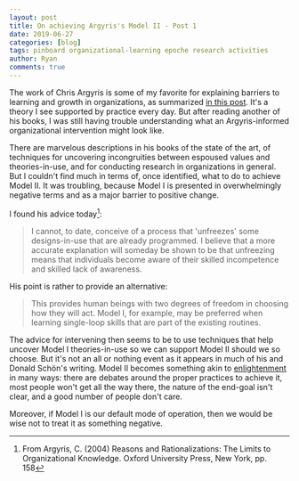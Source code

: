 ```yaml
---
layout: post
title: On achieving Argyris's Model II - Post 1
date: 2019-06-27
categories: [blog]
tags: pinboard organizational-learning epoche research activities
author: Ryan
comments: true
---
```



The work of Chris Argyris is some of my favorite for explaining barriers to learning and growth in organizations, as summarized [in this post](http://www.aral.com.au/resources/argyris.html). It's a theory I see supported by practice every day.
But after reading another of his books, I was still having trouble understanding what an Argyris-informed organizational intervention might look like.

There are marvelous descriptions in his books of the state of the art, of techniques for uncovering incongruities between espoused values and theories-in-use, and for conducting research in organizations in general. But I couldn't find much in terms of, once identified, what to do to achieve Model II. It was troubling, because Model I is presented in overwhelmingly negative terms and as a major barrier to positive change.

I found his advice today[^fn1]:

<blockquote>
I cannot, to date, conceive of a process that 'unfreezes' some designs-in-use that are already programmed. I believe that a more accurate explanation will someday be shown to be that unfreezing means that individuals become aware of their skilled incompetence and skilled lack of awareness.
</blockquote>


His point is rather to provide an alternative:

<blockquote>
This provides human beings with two degrees of freedom in choosing how they will act. Model I, for example, may be preferred when learning single-loop skills that are part of the existing routines.
</blockquote>

The advice for intervening then seems to be to use techniques that help uncover Model I theories-in-use so we can support Model II should we so choose.
But it's not an all or nothing event as it appears in much of his and Donald Schön's writing. Model II becomes something akin to [enlightenment](https://www.huffpost.com/entry/does-enlightenment-pass-t_b_8330548?guccounter=1&guce_referrer=aHR0cHM6Ly93d3cuZ29vZ2xlLmNvbS8&guce_referrer_sig=AQAAAKrVhGW2uhyV4Ar1vimpsyopL35Ze7YbCE95qvsWbfXv-e27L6obqyCRhrxvp0M5nZHXUVTPEH6mF4gN4DT98yVisi1k6wH3ANVFqRUcaY-SoFH3ER_ufFEtj0thvkpiL4Ww4M5_Wvhh1VdqHPUcUuOqvZmdHt4ppg_NB_h-xHkX) in many ways:  there are debates around the proper practices to achieve it, most people won't get all the way there, the nature of the end-goal isn't clear, and a good number of people don't care.

Moreover, if Model I is our default mode of operation, then we would be wise not to treat it as something negative. 

[^fn1]: From Argyris, C. (2004) Reasons and Rationalizations: The Limits to Organizational Knowledge. Oxford University Press, New York, pp. 158
